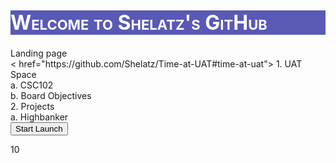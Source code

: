 <!DOCTYPE html>
<head>
    <!--STYLE FOR FONT, SIZE, COLOR, CASE AND BACKGROUND-->
    <style>
    h1{ color: white;
    font-size: xx-large;
    font-variant-caps: petite-caps;
    background-color: rgb(89, 89, 182);}
    </style>    
</head>
<h1>Welcome to Shelatz's GitHub</h1>
<body>
    Landing page<br>
   < href="https://github.com/Shelatz/Time-at-UAT#time-at-uat"> 1. UAT Space</a><br>
      a. CSC102<br>
      b. Board Objectives<br>
    2. Projects<br>
      a. Highbanker<br>    
<script>
 

</script>
</body>
<!--button and display paragraph-->
<button type="button" onclick="StartTheCountdown()">Start Launch</button>
<p id="CountdownDisplay">10</p>
</html>
